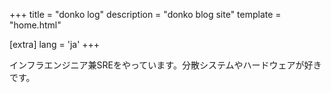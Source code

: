 +++
title = "donko log"
description = "donko blog site"
template = "home.html"

[extra]
lang = 'ja'
+++

インフラエンジニア兼SREをやっています。分散システムやハードウェアが好きです。
